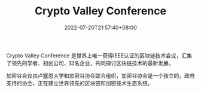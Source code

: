 ﻿---
weight: 
title: "Crypto Valley Conference"
description: "Crypto Valley Conference 是世界上唯一获得IEEE认证的区块链技术会议，汇集了领先的学者、初创公司、知名企业，共同探讨区块链技术的最新发展"
date: 2022-07-20T21:57:40+08:00
lastmod: 2022-07-20T16:45:40+08:00
draft: false
authors: ["june"]
featuredImage: "crypto-valley-conference.jpg"
link: "https://www.cryptovalleyconference.com/?ref=1234btc.com"
tags: ["元宇宙社区","Crypto Valley Conference"]
categories: ["navigation"]
navigation: ["元宇宙社区"]
lightgallery: true
toc: true
pinned: false
recommend: false
recommend1: false
---
Crypto Valley Conference 是世界上唯一获得IEEE认证的区块链技术会议，汇集了领先的学者、初创公司、知名企业，共同探讨区块链技术的最新发展。

加密谷会议由卢塞恩大学和加密谷协会联合组织，加密谷协会是一个独立的，政府支持的协会，正在建立世界领先的区块链和加密技术生态系统。